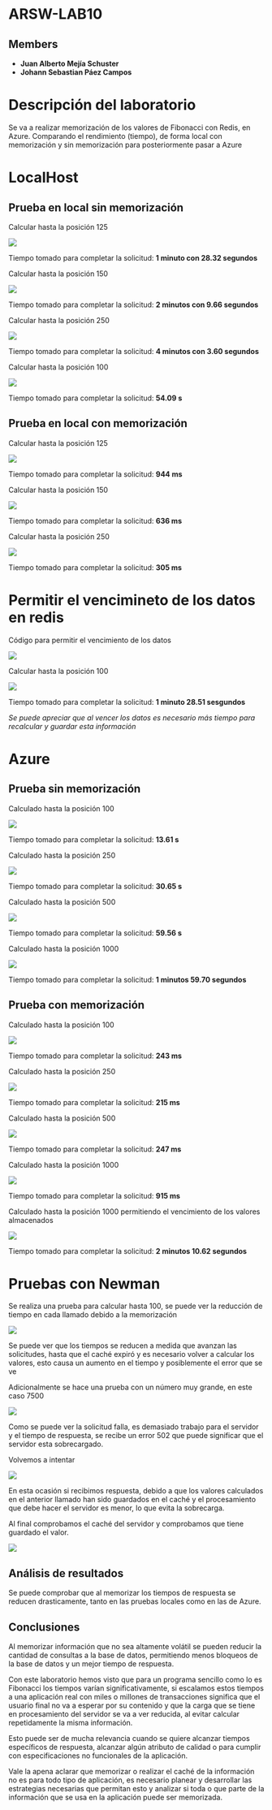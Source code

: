 # ARSW-LAB10

## Members 
- **Juan Alberto Mejía Schuster**
- **Johann Sebastian Páez Campos**

# Descripción del laboratorio

Se va a realizar memorización de los valores de Fibonacci con Redis, en Azure.
Comparando el rendimiento (tiempo), de forma local con memorización y sin memorización para posteriormente pasar a Azure


# LocalHost

## Prueba en local sin memorización

Calcular hasta la posición 125 

![](https://github.com/JohannPaez/ARSW-LAB10/blob/master/Imagenes/1.%20Localhost_125_Sin_Memorizacion.png)

Tiempo tomado para completar la solicitud: **1 minuto con 28.32 segundos**

Calcular hasta la posición 150 

![](https://github.com/JohannPaez/ARSW-LAB10/blob/master/Imagenes/3.%20Localhost_150_Sin_Memorizacion.png)

Tiempo tomado para completar la solicitud: **2 minutos con 9.66 segundos**

Calcular hasta la posición 250 

![](https://github.com/JohannPaez/ARSW-LAB10/blob/master/Imagenes/5.%20Localhost_250_Sin_Memorizacion.png)

Tiempo tomado para completar la solicitud: **4 minutos con 3.60 segundos**

Calcular hasta la posición 100 

![](https://github.com/JohannPaez/ARSW-LAB10/blob/master/Imagenes/7.%20Localhost_100_Sin_Memorizacion.png)

Tiempo tomado para completar la solicitud: **54.09 s**

## Prueba en local con memorización

Calcular hasta la posición 125 

![](https://github.com/JohannPaez/ARSW-LAB10/blob/master/Imagenes/2.%20Localhost_125_Con_Memorizacion.png)

Tiempo tomado para completar la solicitud: **944 ms**

Calcular hasta la posición 150 

![](https://github.com/JohannPaez/ARSW-LAB10/blob/master/Imagenes/4.%20Localhost_150_Con_Memorizacion.png)

Tiempo tomado para completar la solicitud: **636 ms**

Calcular hasta la posición 250 

![](https://github.com/JohannPaez/ARSW-LAB10/blob/master/Imagenes/6.%20Localhost_250_Con_Memorizacion.png)

Tiempo tomado para completar la solicitud: **305 ms**

# Permitir el vencimineto de los datos en redis

Código para permitir el vencimiento de los datos

![](https://github.com/JohannPaez/ARSW-LAB10/blob/master/Imagenes/8.%20Expiracion_10_S.png)

Calcular hasta la posición 100 

![](https://github.com/JohannPaez/ARSW-LAB10/blob/master/Imagenes/9.%20Localhost_100_Con_Expiracion_10.png)

Tiempo tomado para completar la solicitud: **1 minuto 28.51 sesgundos**

*Se puede apreciar que al vencer los datos es necesario más tiempo para recalcular y guardar esta información*

# Azure

## Prueba sin memorización

Calculado hasta la posición 100

![](https://github.com/JohannPaez/ARSW-LAB10/blob/master/Imagenes/10.%20Azure_100_Sin_Memorizacion.png)

Tiempo tomado para completar la solicitud: **13.61 s**

Calculado hasta la posición 250

![](https://github.com/JohannPaez/ARSW-LAB10/blob/master/Imagenes/12.%20Azure_250_Sin_Memorizacion.png)

Tiempo tomado para completar la solicitud: **30.65 s**

Calculado hasta la posición 500

![](https://github.com/JohannPaez/ARSW-LAB10/blob/master/Imagenes/13.%20Azure_500_Sin_Memorizacion.png)

Tiempo tomado para completar la solicitud: **59.56 s**

Calculado hasta la posición 1000

![](https://github.com/JohannPaez/ARSW-LAB10/blob/master/Imagenes/15.%20Azure_1000_Sin_Memorizacion.png)

Tiempo tomado para completar la solicitud: **1 minutos 59.70 segundos**

## Prueba con memorización

Calculado hasta la posición 100

![](https://github.com/JohannPaez/ARSW-LAB10/blob/master/Imagenes/11.%20Azure_100_Con_Memorizacion.png)

Tiempo tomado para completar la solicitud: **243 ms**

Calculado hasta la posición 250

![](https://github.com/JohannPaez/ARSW-LAB10/blob/master/Imagenes/12.%20Azure_250_Con_Memorizacion.png)

Tiempo tomado para completar la solicitud: **215 ms**

Calculado hasta la posición 500

![](https://github.com/JohannPaez/ARSW-LAB10/blob/master/Imagenes/14.%20Azure_500_Con_Memorizacion.png)

Tiempo tomado para completar la solicitud: **247 ms**

Calculado hasta la posición 1000

![](https://github.com/JohannPaez/ARSW-LAB10/blob/master/Imagenes/16.%20Azure_1000_Con_Memorizacion.png)

Tiempo tomado para completar la solicitud: **915 ms**

Calculado hasta la posición 1000 permitiendo el vencimiento de los valores almacenados

![](https://github.com/JohannPaez/ARSW-LAB10/blob/master/Imagenes/17.%20Azure_1000_Con_Expiracion_10.png)

Tiempo tomado para completar la solicitud: **2 minutos 10.62 segundos**

# Pruebas con Newman

Se realiza una prueba para calcular hasta 100, se puede ver la reducción de tiempo en cada llamado debido a la memorización

![](https://github.com/JohannPaez/ARSW-LAB10/blob/master/Imagenes/18.%20Azure_100_Postman_Con_Expiracion_1.png)

Se puede ver que los tiempos se reducen a medida que avanzan las solicitudes, hasta que el caché expiró y es necesario volver a calcular los valores, esto causa un aumento en el tiempo y posiblemente el error que se ve

Adicionalmente se hace una prueba con un número muy grande, en este caso 7500

![](https://github.com/JohannPaez/ARSW-LAB10/blob/master/Imagenes/19.%20Azure_7500_Primer_Intento.png)

Como se puede ver la solicitud falla, es demasiado trabajo para el servidor y el tiempo de respuesta, se recibe un error 502 que puede significar que el servidor esta sobrecargado.

Volvemos a intentar 

![](https://github.com/JohannPaez/ARSW-LAB10/blob/master/Imagenes/20.%20Azure_7500_Segundo_Intento(Ya_tenia_cache).png)

En esta ocasión si recibimos respuesta, debido a que los valores calculados en el anterior llamado han sido guardados en el caché y el procesamiento que debe hacer el servidor es menor, lo que evita la sobrecarga.

Al final comprobamos el caché del servidor y comprobamos que tiene guardado el valor.

![](https://github.com/JohannPaez/ARSW-LAB10/blob/master/Imagenes/21.%20Cache_Azure_7500.png)

## Análisis de resultados

Se puede comprobar que al memorizar los tiempos de respuesta se reducen drasticamente, tanto en las pruebas locales como en las de Azure.

## Conclusiones

Al memorizar información que no sea altamente volátil se pueden reducir la cantidad de consultas a la base de datos, permitiendo menos bloqueos de la base de datos y un mejor tiempo de respuesta.

Con este laboratorio hemos visto que para un programa sencillo como lo es Fibonacci los tiempos varían significativamente, si escalamos estos tiempos a una aplicación real con miles o millones de transacciones significa que el usuario final no va a esperar por su contenido y que la carga que se tiene en procesamiento del servidor se va a ver reducida, al evitar calcular repetidamente la misma información.

Esto puede ser de mucha relevancia cuando se quiere alcanzar tiempos específicos de respuesta, alcanzar algún atributo de calidad o para cumplir con especificaciones no funcionales de la aplicación.

Vale la apena aclarar que memorizar o realizar el caché de la información no es para todo tipo de aplicación, es necesario planear y desarrollar las estrategias necesarias que permitan esto y analizar si toda o que parte de la información que se usa en la aplicación puede ser memorizada.
